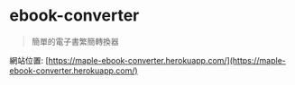 # ebook-converter

> 簡單的電子書繁簡轉換器

網站位置: [https://maple-ebook-converter.herokuapp.com/](https://maple-ebook-converter.herokuapp.com/)
